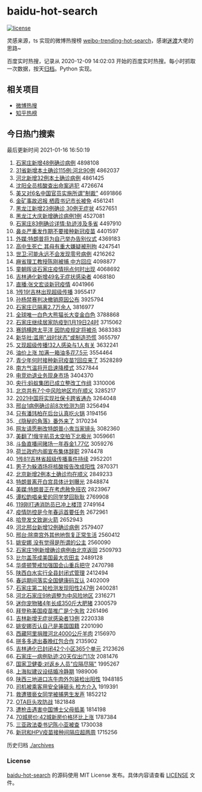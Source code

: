 # baidu-hot-search

[![license](https://img.shields.io/github/license/Arrackisarookie/baidu-hot-search)](https://github.com/Arrackisarookie/baidu-hot-search/blob/master/LICENSE)

灵感来源，ts 实现的微博热搜榜 [weibo-trending-hot-search](https://github.com/justjavac/weibo-trending-hot-search)，感谢[迷渡](https://github.com/justjavac)大佬的思路~

百度实时热搜，记录从 2020-12-09 14:02:03 开始的百度实时热搜。每小时抓取一次数据，按天[归档](./archives)。Python 实现。

## 相关项目
+ [微博热搜](https://github.com/Arrackisarookie/weibo-hot-search)
+ [知乎热榜](https://github.com/Arrackisarookie/zhihu-top-search)

## 今日热门搜索

<!-- Rank Begin -->

最后更新时间 2021-01-16 16:50:19

1. [石家庄新增48例确诊病例](http://www.baidu.com/baidu?cl=3&tn=SE_baiduhomet8_jmjb7mjw&rsv_dl=fyb_top&fr=top1000&wd=%CA%AF%BC%D2%D7%AF%D0%C2%D4%F648%C0%FD%C8%B7%D5%EF%B2%A1%C0%FD) 4898108
1. [31省新增本土确诊115例:河北90例](http://www.baidu.com/baidu?cl=3&tn=SE_baiduhomet8_jmjb7mjw&rsv_dl=fyb_top&fr=top1000&wd=31%CA%A1%D0%C2%D4%F6%B1%BE%CD%C1%C8%B7%D5%EF115%C0%FD%3A%BA%D3%B1%B190%C0%FD) 4862037
1. [河北新增32例本土确诊病例](http://www.baidu.com/baidu?cl=3&tn=SE_baiduhomet8_jmjb7mjw&rsv_dl=fyb_top&fr=top1000&wd=%BA%D3%B1%B1%D0%C2%D4%F632%C0%FD%B1%BE%CD%C1%C8%B7%D5%EF%B2%A1%C0%FD) 4861425
1. [沈阳全员核酸查出命案逃犯](http://www.baidu.com/baidu?cl=3&tn=SE_baiduhomet8_jmjb7mjw&rsv_dl=fyb_top&fr=top1000&wd=%C9%F2%D1%F4%C8%AB%D4%B1%BA%CB%CB%E1%B2%E9%B3%F6%C3%FC%B0%B8%CC%D3%B7%B8) 4726674
1. [美又对6名中国官员实施所谓"制裁"](http://www.baidu.com/baidu?cl=3&tn=SE_baiduhomet8_jmjb7mjw&rsv_dl=fyb_top&fr=top1000&wd=%C3%C0%D3%D6%B6%D46%C3%FB%D6%D0%B9%FA%B9%D9%D4%B1%CA%B5%CA%A9%CB%F9%CE%BD%22%D6%C6%B2%C3%22) 4691866
1. [金矿事故迟报 栖霞书记市长被免](http://www.baidu.com/baidu?cl=3&tn=SE_baiduhomet8_jmjb7mjw&rsv_dl=fyb_top&fr=top1000&wd=%BD%F0%BF%F3%CA%C2%B9%CA%B3%D9%B1%A8%20%C6%DC%CF%BC%CA%E9%BC%C7%CA%D0%B3%A4%B1%BB%C3%E2) 4561241
1. [黑龙江新增23例确诊 30例无症状](http://www.baidu.com/baidu?cl=3&tn=SE_baiduhomet8_jmjb7mjw&rsv_dl=fyb_top&fr=top1000&wd=%BA%DA%C1%FA%BD%AD%D0%C2%D4%F623%C0%FD%C8%B7%D5%EF%2030%C0%FD%CE%DE%D6%A2%D7%B4) 4527651
1. [黑龙江大庆新增确诊病例1例](http://www.baidu.com/baidu?cl=3&tn=SE_baiduhomet8_jmjb7mjw&rsv_dl=fyb_top&fr=top1000&wd=%BA%DA%C1%FA%BD%AD%B4%F3%C7%EC%D0%C2%D4%F6%C8%B7%D5%EF%B2%A1%C0%FD1%C0%FD) 4527081
1. [石家庄83例确诊详情:轨迹涉及多省](http://www.baidu.com/baidu?cl=3&tn=SE_baiduhomet8_jmjb7mjw&rsv_dl=fyb_top&fr=top1000&wd=%CA%AF%BC%D2%D7%AF83%C0%FD%C8%B7%D5%EF%CF%EA%C7%E9%3A%B9%EC%BC%A3%C9%E6%BC%B0%B6%E0%CA%A1) 4497910
1. [鼻炎严重发作期不要接种新冠疫苗](http://www.baidu.com/baidu?cl=3&tn=SE_baiduhomet8_jmjb7mjw&rsv_dl=fyb_top&fr=top1000&wd=%B1%C7%D1%D7%D1%CF%D6%D8%B7%A2%D7%F7%C6%DA%B2%BB%D2%AA%BD%D3%D6%D6%D0%C2%B9%DA%D2%DF%C3%E7) 4401597
1. [外媒:特朗普将为自己举办告别仪式](http://www.baidu.com/baidu?cl=3&tn=SE_baiduhomet8_jmjb7mjw&rsv_dl=fyb_top&fr=top1000&wd=%CD%E2%C3%BD%3A%CC%D8%C0%CA%C6%D5%BD%AB%CE%AA%D7%D4%BC%BA%BE%D9%B0%EC%B8%E6%B1%F0%D2%C7%CA%BD) 4369183
1. [高中生死亡 其母有重大嫌疑被刑拘](http://www.baidu.com/baidu?cl=3&tn=SE_baiduhomet8_jmjb7mjw&rsv_dl=fyb_top&fr=top1000&wd=%B8%DF%D6%D0%C9%FA%CB%C0%CD%F6%20%C6%E4%C4%B8%D3%D0%D6%D8%B4%F3%CF%D3%D2%C9%B1%BB%D0%CC%BE%D0) 4247541
1. [世卫:可能永远不会发现零号病例](http://www.baidu.com/baidu?cl=3&tn=SE_baiduhomet8_jmjb7mjw&rsv_dl=fyb_top&fr=top1000&wd=%CA%C0%CE%C0%3A%BF%C9%C4%DC%D3%C0%D4%B6%B2%BB%BB%E1%B7%A2%CF%D6%C1%E3%BA%C5%B2%A1%C0%FD) 4216262
1. [麻省理工教授陈刚被捕 中方回应](http://www.baidu.com/baidu?cl=3&tn=SE_baiduhomet8_jmjb7mjw&rsv_dl=fyb_top&fr=top1000&wd=%C2%E9%CA%A1%C0%ED%B9%A4%BD%CC%CA%DA%B3%C2%B8%D5%B1%BB%B2%B6%20%D6%D0%B7%BD%BB%D8%D3%A6) 4098877
1. [童朝晖谈石家庄疫情拐点何时出现](http://www.baidu.com/baidu?cl=3&tn=SE_baiduhomet8_jmjb7mjw&rsv_dl=fyb_top&fr=top1000&wd=%CD%AF%B3%AF%EA%CD%CC%B8%CA%AF%BC%D2%D7%AF%D2%DF%C7%E9%B9%D5%B5%E3%BA%CE%CA%B1%B3%F6%CF%D6) 4068692
1. [吉林通化新增49名无症状感染者](http://www.baidu.com/baidu?cl=3&tn=SE_baiduhomet8_jmjb7mjw&rsv_dl=fyb_top&fr=top1000&wd=%BC%AA%C1%D6%CD%A8%BB%AF%D0%C2%D4%F649%C3%FB%CE%DE%D6%A2%D7%B4%B8%D0%C8%BE%D5%DF) 4068180
1. [直播:张文宏谈新冠疫情](http://www.baidu.com/baidu?cl=3&tn=SE_baiduhomet8_jmjb7mjw&rsv_dl=fyb_top&fr=top1000&wd=%D6%B1%B2%A5%3A%D5%C5%CE%C4%BA%EA%CC%B8%D0%C2%B9%DA%D2%DF%C7%E9) 4041966
1. [1传19!吉林出现超级传播](http://www.baidu.com/baidu?cl=3&tn=SE_baiduhomet8_jmjb7mjw&rsv_dl=fyb_top&fr=top1000&wd=1%B4%AB19%21%BC%AA%C1%D6%B3%F6%CF%D6%B3%AC%BC%B6%B4%AB%B2%A5) 3955417
1. [孙杨禁赛判决撤销原因公布](http://www.baidu.com/baidu?cl=3&tn=SE_baiduhomet8_jmjb7mjw&rsv_dl=fyb_top&fr=top1000&wd=%CB%EF%D1%EE%BD%FB%C8%FC%C5%D0%BE%F6%B3%B7%CF%FA%D4%AD%D2%F2%B9%AB%B2%BC) 3925794
1. [石家庄已隔离2.7万余人](http://www.baidu.com/baidu?cl=3&tn=SE_baiduhomet8_jmjb7mjw&rsv_dl=fyb_top&fr=top1000&wd=%CA%AF%BC%D2%D7%AF%D2%D1%B8%F4%C0%EB2.7%CD%F2%D3%E0%C8%CB) 3816977
1. [全球唯一白色大熊猫长大变金白色](http://www.baidu.com/baidu?cl=3&tn=SE_baiduhomet8_jmjb7mjw&rsv_dl=fyb_top&fr=top1000&wd=%C8%AB%C7%F2%CE%A8%D2%BB%B0%D7%C9%AB%B4%F3%D0%DC%C3%A8%B3%A4%B4%F3%B1%E4%BD%F0%B0%D7%C9%AB) 3788868
1. [石家庄继续居家防疫到1月19日24时](http://www.baidu.com/baidu?cl=3&tn=SE_baiduhomet8_jmjb7mjw&rsv_dl=fyb_top&fr=top1000&wd=%CA%AF%BC%D2%D7%AF%BC%CC%D0%F8%BE%D3%BC%D2%B7%C0%D2%DF%B5%BD1%D4%C219%C8%D524%CA%B1) 3715062
1. [赛鸽横跨太平洋 因防疫规定将被杀](http://www.baidu.com/baidu?cl=3&tn=SE_baiduhomet8_jmjb7mjw&rsv_dl=fyb_top&fr=top1000&wd=%C8%FC%B8%EB%BA%E1%BF%E7%CC%AB%C6%BD%D1%F3%20%D2%F2%B7%C0%D2%DF%B9%E6%B6%A8%BD%AB%B1%BB%C9%B1) 3683383
1. [新华社:滥用"战时状态"或制造恐慌](http://www.baidu.com/baidu?cl=3&tn=SE_baiduhomet8_jmjb7mjw&rsv_dl=fyb_top&fr=top1000&wd=%D0%C2%BB%AA%C9%E7%3A%C0%C4%D3%C3%22%D5%BD%CA%B1%D7%B4%CC%AC%22%BB%F2%D6%C6%D4%EC%BF%D6%BB%C5) 3655797
1. [又现超级传播!32人感染与1人有关](http://www.baidu.com/baidu?cl=3&tn=SE_baiduhomet8_jmjb7mjw&rsv_dl=fyb_top&fr=top1000&wd=%D3%D6%CF%D6%B3%AC%BC%B6%B4%AB%B2%A5%2132%C8%CB%B8%D0%C8%BE%D3%EB1%C8%CB%D3%D0%B9%D8) 3632241
1. [油价上涨 加满一箱油多花7.5元](http://www.baidu.com/baidu?cl=3&tn=SE_baiduhomet8_jmjb7mjw&rsv_dl=fyb_top&fr=top1000&wd=%D3%CD%BC%DB%C9%CF%D5%C7%20%BC%D3%C2%FA%D2%BB%CF%E4%D3%CD%B6%E0%BB%A87.5%D4%AA) 3554464
1. [青少年何时接种新冠疫苗?回应来了](http://www.baidu.com/baidu?cl=3&tn=SE_baiduhomet8_jmjb7mjw&rsv_dl=fyb_top&fr=top1000&wd=%C7%E0%C9%D9%C4%EA%BA%CE%CA%B1%BD%D3%D6%D6%D0%C2%B9%DA%D2%DF%C3%E7%3F%BB%D8%D3%A6%C0%B4%C1%CB) 3528289
1. [南方气温将开启速降模式](http://www.baidu.com/baidu?cl=3&tn=SE_baiduhomet8_jmjb7mjw&rsv_dl=fyb_top&fr=top1000&wd=%C4%CF%B7%BD%C6%F8%CE%C2%BD%AB%BF%AA%C6%F4%CB%D9%BD%B5%C4%A3%CA%BD) 3527844
1. [电竞劝退业务现身市场](http://www.baidu.com/baidu?cl=3&tn=SE_baiduhomet8_jmjb7mjw&rsv_dl=fyb_top&fr=top1000&wd=%B5%E7%BE%BA%C8%B0%CD%CB%D2%B5%CE%F1%CF%D6%C9%ED%CA%D0%B3%A1) 3404370
1. [央行:蚂蚁集团已成立整改工作组](http://www.baidu.com/baidu?cl=3&tn=SE_baiduhomet8_jmjb7mjw&rsv_dl=fyb_top&fr=top1000&wd=%D1%EB%D0%D0%3A%C2%EC%D2%CF%BC%AF%CD%C5%D2%D1%B3%C9%C1%A2%D5%FB%B8%C4%B9%A4%D7%F7%D7%E9) 3310006
1. [北京共有7个中风险地区均在顺义](http://www.baidu.com/baidu?cl=3&tn=SE_baiduhomet8_jmjb7mjw&rsv_dl=fyb_top&fr=top1000&wd=%B1%B1%BE%A9%B9%B2%D3%D07%B8%F6%D6%D0%B7%E7%CF%D5%B5%D8%C7%F8%BE%F9%D4%DA%CB%B3%D2%E5) 3285217
1. [2021中国将实现社保卡跨省通办](http://www.baidu.com/baidu?cl=3&tn=SE_baiduhomet8_jmjb7mjw&rsv_dl=fyb_top&fr=top1000&wd=2021%D6%D0%B9%FA%BD%AB%CA%B5%CF%D6%C9%E7%B1%A3%BF%A8%BF%E7%CA%A1%CD%A8%B0%EC) 3264048
1. [邢台1病例确诊前8次检测为阴](http://www.baidu.com/baidu?cl=3&tn=SE_baiduhomet8_jmjb7mjw&rsv_dl=fyb_top&fr=top1000&wd=%D0%CF%CC%A81%B2%A1%C0%FD%C8%B7%D5%EF%C7%B08%B4%CE%BC%EC%B2%E2%CE%AA%D2%F5) 3256494
1. [只有潘玮柏在后台认真吃火锅](http://www.baidu.com/baidu?cl=3&tn=SE_baiduhomet8_jmjb7mjw&rsv_dl=fyb_top&fr=top1000&wd=%D6%BB%D3%D0%C5%CB%E7%E2%B0%D8%D4%DA%BA%F3%CC%A8%C8%CF%D5%E6%B3%D4%BB%F0%B9%F8) 3194156
1. [《隐秘的角落》番外来了](http://www.baidu.com/baidu?cl=3&tn=SE_baiduhomet8_jmjb7mjw&rsv_dl=fyb_top&fr=top1000&wd=%A1%B6%D2%FE%C3%D8%B5%C4%BD%C7%C2%E4%A1%B7%B7%AC%CD%E2%C0%B4%C1%CB) 3170234
1. [网友请愿删改特朗普小鬼当家镜头](http://www.baidu.com/baidu?cl=3&tn=SE_baiduhomet8_jmjb7mjw&rsv_dl=fyb_top&fr=top1000&wd=%CD%F8%D3%D1%C7%EB%D4%B8%C9%BE%B8%C4%CC%D8%C0%CA%C6%D5%D0%A1%B9%ED%B5%B1%BC%D2%BE%B5%CD%B7) 3082360
1. [美翻了!俄宇航员太空拍下北极光](http://www.baidu.com/baidu?cl=3&tn=SE_baiduhomet8_jmjb7mjw&rsv_dl=fyb_top&fr=top1000&wd=%C3%C0%B7%AD%C1%CB%21%B6%ED%D3%EE%BA%BD%D4%B1%CC%AB%BF%D5%C5%C4%CF%C2%B1%B1%BC%AB%B9%E2) 3059661
1. [斗鱼直播间赌场一年吞金1.77亿](http://www.baidu.com/baidu?cl=3&tn=SE_baiduhomet8_jmjb7mjw&rsv_dl=fyb_top&fr=top1000&wd=%B6%B7%D3%E3%D6%B1%B2%A5%BC%E4%B6%C4%B3%A1%D2%BB%C4%EA%CD%CC%BD%F01.77%D2%DA) 3059276
1. [荷兰政府内阁宣布集体辞职](http://www.baidu.com/baidu?cl=3&tn=SE_baiduhomet8_jmjb7mjw&rsv_dl=fyb_top&fr=top1000&wd=%BA%C9%C0%BC%D5%FE%B8%AE%C4%DA%B8%F3%D0%FB%B2%BC%BC%AF%CC%E5%B4%C7%D6%B0) 2974478
1. [1传81!吉林省超级传播事件持续](http://www.baidu.com/baidu?cl=3&tn=SE_baiduhomet8_jmjb7mjw&rsv_dl=fyb_top&fr=top1000&wd=1%B4%AB81%21%BC%AA%C1%D6%CA%A1%B3%AC%BC%B6%B4%AB%B2%A5%CA%C2%BC%FE%B3%D6%D0%F8) 2952201
1. [男子为躲酒场将核酸报告改成阳性](http://www.baidu.com/baidu?cl=3&tn=SE_baiduhomet8_jmjb7mjw&rsv_dl=fyb_top&fr=top1000&wd=%C4%D0%D7%D3%CE%AA%B6%E3%BE%C6%B3%A1%BD%AB%BA%CB%CB%E1%B1%A8%B8%E6%B8%C4%B3%C9%D1%F4%D0%D4) 2870371
1. [北京新增2例本土确诊均在顺义](http://www.baidu.com/baidu?cl=3&tn=SE_baiduhomet8_jmjb7mjw&rsv_dl=fyb_top&fr=top1000&wd=%B1%B1%BE%A9%D0%C2%D4%F62%C0%FD%B1%BE%CD%C1%C8%B7%D5%EF%BE%F9%D4%DA%CB%B3%D2%E5) 2849233
1. [特朗普离开白宫具体计划曝光](http://www.baidu.com/baidu?cl=3&tn=SE_baiduhomet8_jmjb7mjw&rsv_dl=fyb_top&fr=top1000&wd=%CC%D8%C0%CA%C6%D5%C0%EB%BF%AA%B0%D7%B9%AC%BE%DF%CC%E5%BC%C6%BB%AE%C6%D8%B9%E2) 2848874
1. [美媒:特朗普正在考虑赦免班农](http://www.baidu.com/baidu?cl=3&tn=SE_baiduhomet8_jmjb7mjw&rsv_dl=fyb_top&fr=top1000&wd=%C3%C0%C3%BD%3A%CC%D8%C0%CA%C6%D5%D5%FD%D4%DA%BF%BC%C2%C7%C9%E2%C3%E2%B0%E0%C5%A9) 2823967
1. [谭松韵唱亲爱的同学梦回耿耿](http://www.baidu.com/baidu?cl=3&tn=SE_baiduhomet8_jmjb7mjw&rsv_dl=fyb_top&fr=top1000&wd=%CC%B7%CB%C9%D4%CF%B3%AA%C7%D7%B0%AE%B5%C4%CD%AC%D1%A7%C3%CE%BB%D8%B9%A2%B9%A2) 2769908
1. [119刚打通消防员已冲上楼顶](http://www.baidu.com/baidu?cl=3&tn=SE_baiduhomet8_jmjb7mjw&rsv_dl=fyb_top&fr=top1000&wd=119%B8%D5%B4%F2%CD%A8%CF%FB%B7%C0%D4%B1%D2%D1%B3%E5%C9%CF%C2%A5%B6%A5) 2749164
1. [疫情防控是今年春运首要任务](http://www.baidu.com/baidu?cl=3&tn=SE_baiduhomet8_jmjb7mjw&rsv_dl=fyb_top&fr=top1000&wd=%D2%DF%C7%E9%B7%C0%BF%D8%CA%C7%BD%F1%C4%EA%B4%BA%D4%CB%CA%D7%D2%AA%C8%CE%CE%F1) 2672961
1. [哈登发文致谢火箭](http://www.baidu.com/baidu?cl=3&tn=SE_baiduhomet8_jmjb7mjw&rsv_dl=fyb_top&fr=top1000&wd=%B9%FE%B5%C7%B7%A2%CE%C4%D6%C2%D0%BB%BB%F0%BC%FD) 2652943
1. [河北邢台新增12例确诊病例](http://www.baidu.com/baidu?cl=3&tn=SE_baiduhomet8_jmjb7mjw&rsv_dl=fyb_top&fr=top1000&wd=%BA%D3%B1%B1%D0%CF%CC%A8%D0%C2%D4%F612%C0%FD%C8%B7%D5%EF%B2%A1%C0%FD) 2579407
1. [邢台:除南宫外其他地恢复正常生活](http://www.baidu.com/baidu?cl=3&tn=SE_baiduhomet8_jmjb7mjw&rsv_dl=fyb_top&fr=top1000&wd=%D0%CF%CC%A8%3A%B3%FD%C4%CF%B9%AC%CD%E2%C6%E4%CB%FB%B5%D8%BB%D6%B8%B4%D5%FD%B3%A3%C9%FA%BB%EE) 2560412
1. [姚安娜 没有觉得是所谓的公主](http://www.baidu.com/baidu?cl=3&tn=SE_baiduhomet8_jmjb7mjw&rsv_dl=fyb_top&fr=top1000&wd=%D2%A6%B0%B2%C4%C8%20%C3%BB%D3%D0%BE%F5%B5%C3%CA%C7%CB%F9%CE%BD%B5%C4%B9%AB%D6%F7) 2560090
1. [石家庄1例新增确诊病例由北京返回](http://www.baidu.com/baidu?cl=3&tn=SE_baiduhomet8_jmjb7mjw&rsv_dl=fyb_top&fr=top1000&wd=%CA%AF%BC%D2%D7%AF1%C0%FD%D0%C2%D4%F6%C8%B7%D5%EF%B2%A1%C0%FD%D3%C9%B1%B1%BE%A9%B7%B5%BB%D8) 2509793
1. [比尔盖茨成美国最大农田主](http://www.baidu.com/baidu?cl=3&tn=SE_baiduhomet8_jmjb7mjw&rsv_dl=fyb_top&fr=top1000&wd=%B1%C8%B6%FB%B8%C7%B4%C4%B3%C9%C3%C0%B9%FA%D7%EE%B4%F3%C5%A9%CC%EF%D6%F7) 2489128
1. [华盛顿警戒加强国会山重兵把守](http://www.baidu.com/baidu?cl=3&tn=SE_baiduhomet8_jmjb7mjw&rsv_dl=fyb_top&fr=top1000&wd=%BB%AA%CA%A2%B6%D9%BE%AF%BD%E4%BC%D3%C7%BF%B9%FA%BB%E1%C9%BD%D6%D8%B1%F8%B0%D1%CA%D8) 2470798
1. [陕西白水实行全县封闭式管理](http://www.baidu.com/baidu?cl=3&tn=SE_baiduhomet8_jmjb7mjw&rsv_dl=fyb_top&fr=top1000&wd=%C9%C2%CE%F7%B0%D7%CB%AE%CA%B5%D0%D0%C8%AB%CF%D8%B7%E2%B1%D5%CA%BD%B9%DC%C0%ED) 2412494
1. [春运期间落实全国健康码互认](http://www.baidu.com/baidu?cl=3&tn=SE_baiduhomet8_jmjb7mjw&rsv_dl=fyb_top&fr=top1000&wd=%B4%BA%D4%CB%C6%DA%BC%E4%C2%E4%CA%B5%C8%AB%B9%FA%BD%A1%BF%B5%C2%EB%BB%A5%C8%CF) 2402009
1. [石家庄第二轮检测发现阳性247例](http://www.baidu.com/baidu?cl=3&tn=SE_baiduhomet8_jmjb7mjw&rsv_dl=fyb_top&fr=top1000&wd=%CA%AF%BC%D2%D7%AF%B5%DA%B6%FE%C2%D6%BC%EC%B2%E2%B7%A2%CF%D6%D1%F4%D0%D4247%C0%FD) 2400281
1. [河北石家庄9地调整为中风险地区](http://www.baidu.com/baidu?cl=3&tn=SE_baiduhomet8_jmjb7mjw&rsv_dl=fyb_top&fr=top1000&wd=%BA%D3%B1%B1%CA%AF%BC%D2%D7%AF9%B5%D8%B5%F7%D5%FB%CE%AA%D6%D0%B7%E7%CF%D5%B5%D8%C7%F8) 2316271
1. [迷你宠物猪4年长成350斤大肥猪](http://www.baidu.com/baidu?cl=3&tn=SE_baiduhomet8_jmjb7mjw&rsv_dl=fyb_top&fr=top1000&wd=%C3%D4%C4%E3%B3%E8%CE%EF%D6%ED4%C4%EA%B3%A4%B3%C9350%BD%EF%B4%F3%B7%CA%D6%ED) 2300579
1. [拜登称美国疫苗推广是个失败](http://www.baidu.com/baidu?cl=3&tn=SE_baiduhomet8_jmjb7mjw&rsv_dl=fyb_top&fr=top1000&wd=%B0%DD%B5%C7%B3%C6%C3%C0%B9%FA%D2%DF%C3%E7%CD%C6%B9%E3%CA%C7%B8%F6%CA%A7%B0%DC) 2261496
1. [吉林新增无症状感染者13例](http://www.baidu.com/baidu?cl=3&tn=SE_baiduhomet8_jmjb7mjw&rsv_dl=fyb_top&fr=top1000&wd=%BC%AA%C1%D6%D0%C2%D4%F6%CE%DE%D6%A2%D7%B4%B8%D0%C8%BE%D5%DF13%C0%FD) 2220338
1. [姚安娜否认自己是美国国籍](http://www.baidu.com/baidu?cl=3&tn=SE_baiduhomet8_jmjb7mjw&rsv_dl=fyb_top&fr=top1000&wd=%D2%A6%B0%B2%C4%C8%B7%F1%C8%CF%D7%D4%BC%BA%CA%C7%C3%C0%B9%FA%B9%FA%BC%AE) 2201090
1. [西藏阿里捐赠河北4000公斤羊肉](http://www.baidu.com/baidu?cl=3&tn=SE_baiduhomet8_jmjb7mjw&rsv_dl=fyb_top&fr=top1000&wd=%CE%F7%B2%D8%B0%A2%C0%EF%BE%E8%D4%F9%BA%D3%B1%B14000%B9%AB%BD%EF%D1%F2%C8%E2) 2156970
1. [拼多多退出春晚红包合作](http://www.baidu.com/baidu?cl=3&tn=SE_baiduhomet8_jmjb7mjw&rsv_dl=fyb_top&fr=top1000&wd=%C6%B4%B6%E0%B6%E0%CD%CB%B3%F6%B4%BA%CD%ED%BA%EC%B0%FC%BA%CF%D7%F7) 2135902
1. [吉林通化已封闭42个小区365个单元](http://www.baidu.com/baidu?cl=3&tn=SE_baiduhomet8_jmjb7mjw&rsv_dl=fyb_top&fr=top1000&wd=%BC%AA%C1%D6%CD%A8%BB%AF%D2%D1%B7%E2%B1%D542%B8%F6%D0%A1%C7%F8365%B8%F6%B5%A5%D4%AA) 2123626
1. [石家庄一病例轨迹:20天仅出门1次](http://www.baidu.com/baidu?cl=3&tn=SE_baiduhomet8_jmjb7mjw&rsv_dl=fyb_top&fr=top1000&wd=%CA%AF%BC%D2%D7%AF%D2%BB%B2%A1%C0%FD%B9%EC%BC%A3%3A20%CC%EC%BD%F6%B3%F6%C3%C51%B4%CE) 2081476
1. [国家卫健委:对返乡人员"应隔尽隔"](http://www.baidu.com/baidu?cl=3&tn=SE_baiduhomet8_jmjb7mjw&rsv_dl=fyb_top&fr=top1000&wd=%B9%FA%BC%D2%CE%C0%BD%A1%CE%AF%3A%B6%D4%B7%B5%CF%E7%C8%CB%D4%B1%22%D3%A6%B8%F4%BE%A1%B8%F4%22) 1995267
1. [上海拟建议设结婚冷静期](http://www.baidu.com/baidu?cl=3&tn=SE_baiduhomet8_jmjb7mjw&rsv_dl=fyb_top&fr=top1000&wd=%C9%CF%BA%A3%C4%E2%BD%A8%D2%E9%C9%E8%BD%E1%BB%E9%C0%E4%BE%B2%C6%DA) 1989006
1. [陕西三地进口冻牛肉外包装检出阳性](http://www.baidu.com/baidu?cl=3&tn=SE_baiduhomet8_jmjb7mjw&rsv_dl=fyb_top&fr=top1000&wd=%C9%C2%CE%F7%C8%FD%B5%D8%BD%F8%BF%DA%B6%B3%C5%A3%C8%E2%CD%E2%B0%FC%D7%B0%BC%EC%B3%F6%D1%F4%D0%D4) 1948185
1. [司机被乘客用安全锤砸头 检方介入](http://www.baidu.com/baidu?cl=3&tn=SE_baiduhomet8_jmjb7mjw&rsv_dl=fyb_top&fr=top1000&wd=%CB%BE%BB%FA%B1%BB%B3%CB%BF%CD%D3%C3%B0%B2%C8%AB%B4%B8%D4%D2%CD%B7%20%BC%EC%B7%BD%BD%E9%C8%EB) 1919391
1. [救遭猥亵女同学被捕男生发声](http://www.baidu.com/baidu?cl=3&tn=SE_baiduhomet8_jmjb7mjw&rsv_dl=fyb_top&fr=top1000&wd=%BE%C8%D4%E2%E2%AB%D9%F4%C5%AE%CD%AC%D1%A7%B1%BB%B2%B6%C4%D0%C9%FA%B7%A2%C9%F9) 1852212
1. [OTA巨头攻防战](http://www.baidu.com/baidu?cl=3&tn=SE_baiduhomet8_jmjb7mjw&rsv_dl=fyb_top&fr=top1000&wd=OTA%BE%DE%CD%B7%B9%A5%B7%C0%D5%BD) 1821848
1. [遭枪击遇害中国博士父母抵美](http://www.baidu.com/baidu?cl=3&tn=SE_baiduhomet8_jmjb7mjw&rsv_dl=fyb_top&fr=top1000&wd=%D4%E2%C7%B9%BB%F7%D3%F6%BA%A6%D6%D0%B9%FA%B2%A9%CA%BF%B8%B8%C4%B8%B5%D6%C3%C0) 1814198
1. [70城房价:42城新房价格环比上涨](http://www.baidu.com/baidu?cl=3&tn=SE_baiduhomet8_jmjb7mjw&rsv_dl=fyb_top&fr=top1000&wd=70%B3%C7%B7%BF%BC%DB%3A42%B3%C7%D0%C2%B7%BF%BC%DB%B8%F1%BB%B7%B1%C8%C9%CF%D5%C7) 1787384
1. [三亚政法委书记陈小亚被查](http://www.baidu.com/baidu?cl=3&tn=SE_baiduhomet8_jmjb7mjw&rsv_dl=fyb_top&fr=top1000&wd=%C8%FD%D1%C7%D5%FE%B7%A8%CE%AF%CA%E9%BC%C7%B3%C2%D0%A1%D1%C7%B1%BB%B2%E9) 1730038
1. [新冠和HPV疫苗接种间隔应超两周](http://www.baidu.com/baidu?cl=3&tn=SE_baiduhomet8_jmjb7mjw&rsv_dl=fyb_top&fr=top1000&wd=%D0%C2%B9%DA%BA%CDHPV%D2%DF%C3%E7%BD%D3%D6%D6%BC%E4%B8%F4%D3%A6%B3%AC%C1%BD%D6%DC) 1715256
<!-- Rank End -->

历史归档 [./archives](./archives)

### License

[baidu-hot-search](https://github.com/Arrackisarookie/baidu-hot-search) 的源码使用 MIT License 发布。具体内容请查看 [LICENSE](./LICENSE) 文件。
